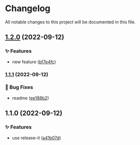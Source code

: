 # Changelog

All notable changes to this project will be documented in this file.

## [1.2.0](https://github.com/tilowestermann/release-it-conventional-changelog/compare/1.1.1...1.2.0) (2022-09-12)


### ✨ Features

* new feature ([bf7e4fc](https://github.com/tilowestermann/release-it-conventional-changelog/commit/bf7e4fccd841b911c44628b6902ebda4a2eb4082))

### [1.1.1](https://github.com/tilowestermann/release-it-conventional-changelog/compare/1.1.0...1.1.1) (2022-09-12)


### 🐛 Bug Fixes

* readme ([ee188b2](https://github.com/tilowestermann/release-it-conventional-changelog/commit/ee188b2d39262393d06182017deb6ec7023ecdaa))

## 1.1.0 (2022-09-12)


### ✨ Features

* use release-it ([a41b07d](https://github.com/tilowestermann/release-it-conventional-changelog/commit/a41b07de715ea1cf9065689e712c07a4bfc654f6))